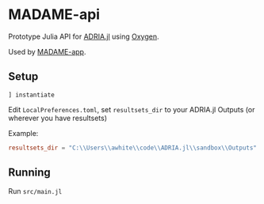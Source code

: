 # MADAME-api

Prototype Julia API for [ADRIA.jl](https://github.com/open-AIMS/ADRIA.jl)
using [Oxygen](https://oxygenframework.github.io/Oxygen.jl/stable/).

Used by [MADAME-app](https://github.com/open-AIMS/MADAME-app).

## Setup

`] instantiate`

Edit `LocalPreferences.toml`, set `resultsets_dir` to your ADRIA.jl Outputs (or wherever you have resultsets)

Example:

```toml
resultsets_dir = "C:\\Users\\awhite\\code\\ADRIA.jl\\sandbox\\Outputs"
```

## Running

Run `src/main.jl`
